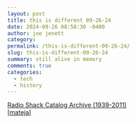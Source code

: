 ```yaml
---
layout: post
title: this is different 09-26-24
date: 2024-09-26 08:58:30 -0400
author: joe jenett
category: 
permalink: /this-is-different-09-26-24/
slug: this-is-different-09-26-24
summary: still alive in memory
comments: true
categories:
  - tech
  - history
---
```

<a title="Radio Shack Catalog Archive (1939-2011)" href="https://www.radioshackcatalogs.com/">Radio Shack Catalog Archive (1939-2011)</a><br>[<a title="source" href="https://pinboard.in/u:mateja">mateja</a>]

<a href="https://brid.gy/publish/mastodon"></a>